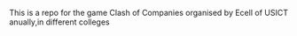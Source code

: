 This is a repo for the game Clash of Companies organised by Ecell of USICT anually,in different colleges
